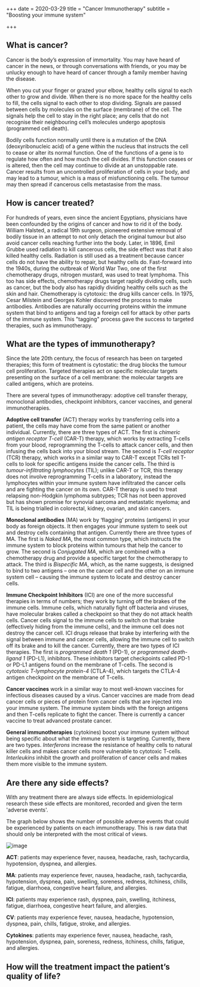+++
date = 2020-03-29
title = "Cancer Immunotherapy"
subtitle = "Boosting your immune system"

+++

## **What is cancer?**

Cancer is the body’s expression of immortality. You may have heard of cancer in the news, or through conversations with friends, or you may be unlucky enough to have heard of cancer through a family member having the disease. 

When you cut your finger or grazed your elbow, healthy cells signal to each other to grow and divide. When there is no more space for the healthy cells to fill, the cells signal to each other to stop dividing. Signals are passed between cells by molecules on the surface (membrane) of the cell. The signals help the cell to stay in the right place; any cells that do not recognise their neighbouring cell’s molecules undergo apoptosis (programmed cell death). 

Bodily cells function normally until there is a mutation of the DNA (deoxyribonucleic acid) of a gene within the nucleus that instructs the cell to cease or alter its normal function. One of the functions of a gene is to regulate how often and how much the cell divides. If this function ceases or is altered, then the cell may continue to divide at an unstoppable rate. Cancer results from an uncontrolled proliferation of cells in your body, and may lead to a tumour, which is a mass of misfunctioning cells. The tumour may then spread if cancerous cells metastasise from the mass.


## **How is cancer treated?**

For hundreds of years, even since the ancient Egyptians, physicians have been confounded by the origins of cancer and how to rid it of the body. William Halsted, a radical 19th surgeon, pioneered extensive removal of bodily tissue in an attempt to not only detach the original tumour but also avoid cancer cells reaching further into the body. Later, in 1896, Emil Grubbe used radiation to kill cancerous cells, the side effect was that it also killed healthy cells. Radiation is still used as a treatment because cancer cells do not have the ability to repair, but healthy cells do. Fast-forward into the 1940s, during the outbreak of World War Two, one of the first chemotherapy drugs, nitrogen mustard, was used to treat lymphoma. This too has side effects, chemotherapy drugs target rapidly dividing cells, such as cancer, but the body also has rapidly dividing healthy cells such as the skin and hair. Chemotherapy is cytotoxic: the drug kills cancer cells. In 1975, Cesar Milstein and Georges Kohler discovered the process to make antibodies. Antibodies are naturally occurring proteins within the immune system that bind to antigens and tag a foreign cell for attack by other parts of the immune system. This "tagging" process gave the success to targeted therapies, such as immunotherapy.  

## **What are the types of immunotherapy?**

Since the late 20th century, the focus of research has been on targeted therapies; this form of treatment is cytostatic: the drug blocks the tumour cell proliferation. Targeted therapies act on specific molecular targets presenting on the surface of a cell membrane: the molecular targets are called antigens, which are proteins.

There are several types of immunotherapy: adoptive cell transfer therapy, monoclonal antibodies, checkpoint inhibitors, cancer vaccines, and general immunotherapies. 

**Adoptive cell transfer** (ACT) therapy works by transferring cells into a patient, the cells may have come from the same patient or another individual. Currently, there are three types of ACT. The first is *chimeric antigen receptor T-cell* (CAR-T) therapy, which works by extracting T-cells from your blood, reprogramming the T-cells to attack cancer cells, and then infusing the cells back into your blood stream. The second is *T-cell receptor* (TCR) therapy, which works in a similar way to CAR-T except TCRs tell T-cells to look for specific antigens inside the cancer cells. The third is *tumour-infiltrating lymphocytes* (TIL); unlike CAR-T or TCR, this therapy does not involve reprogramming T-cells in a laboratory, instead the lymphocytes within your immune system have infiltrated the cancer cells and are fighting the cancer on its own. CAR-T therapy is used to treat relapsing non-Hodgkin lymphoma subtypes; TCR has not been approved but has shown promise for synovial sarcoma and metastatic myeloma; and TIL is being trialled in colorectal, kidney, ovarian, and skin cancers.

**Monoclonal antibodies** (MA) work by ‘flagging’ proteins (antigens) in your body as foreign objects. It then engages your immune system to seek out and destroy cells containing that antigen. Currently there are three types of MA. The first is *Naked MA*, the most common type, which instructs the immune system to block proteins within tumours that help the cancer to grow. The second is *Conjugated MA*, which are combined with a chemotherapy drug and provide a specific target for the chemotherapy to attack. The third is *Bispecific MA*, which, as the name suggests, is designed to bind to two antigens – one on the cancer cell and the other on an immune system cell – causing the immune system to locate and destroy cancer cells.

**Immune Checkpoint Inhibitors** (ICI) are one of the more successful therapies in terms of numbers; they work by turning off the brakes of the immune cells. Immune cells, which naturally fight off bacteria and viruses, have molecular brakes called a checkpoint so that they do not attack health cells. Cancer cells signal to the immune cells to switch on that brake (effectively hiding from the immune cells), and the immune cell does not destroy the cancer cell. ICI drugs release that brake by interfering with the signal between immune and cancer cells, allowing the immune cell to switch off its brake and to kill the cancer. Currently, there are two types of ICI therapies. The first is *programmed death 1* (PD-1), or *programmed death-ligand 1* (PD-L1), inhibitors. These inhibitors target checkpoints called PD-1 or PD-L1 antigens found on the membrane of T-cells. The second is *cytotoxic T-lymphocyte protein-4* (CTLA-4), which targets the CTLA-4 antigen checkpoint on the membrane of T-cells.

**Cancer vaccines** work in a similar way to most well-known vaccines for infectious diseases caused by a virus. Cancer vaccines are made from dead cancer cells or pieces of protein from cancer cells that are injected into your immune system. The immune system binds with the foreign antigens and then T-cells replicate to fight the cancer. There is currently a cancer vaccine to treat advanced prostate cancer.

**General immunotherapies** (cytokines) boost your immune system without being specific about what the immune system is targeting. Currently, there are two types. *Interferons* increase the resistance of healthy cells to natural killer cells and makes cancer cells more vulnerable to cytotoxic T-cells. *Interleukins* inhibit the growth and proliferation of cancer cells and makes them more visible to the immune system. 

## **Are there any side effects?**

With any treatment there are always side effects. In epidemiological research these side effects are monitored, recorded and given the term 'adverse events'.

The graph below shows the number of possible adverse events that could be experienced by patients on each immunotherapy. This is raw data that should only be interpreted with the most critical of views.

![image](https://user-images.githubusercontent.com/33094651/78387281-f7db0a80-75d6-11ea-8ff9-91742e2dad7e.png)


**ACT**: patients may experience fever, nausea, headache, rash, tachycardia, hypotension, dyspnea, and allergies.

**MA**: patients may experience fever, nausea, headache, rash, tachycardia, hypotension, dyspnea, pain, swelling, soreness, redness, itchiness, chills, fatigue, diarrhoea, congestive heart failure, and allergies.

**ICI**: patients may experience rash, dyspnea, pain, swelling, itchiness, fatigue, diarrhoea, congestive heart failure, and allergies.

**CV**: patients may experience fever, nausea, headache, hypotension, dyspnea, pain, chills, fatigue, stroke, and allergies.

**Cytokines**: patients may experience fever, nausea, headache, rash, hypotension, dyspnea, pain, soreness, redness, itchiness, chills, fatigue, and allergies.

## **How will the treatment impact the patient’s quality of life?**



